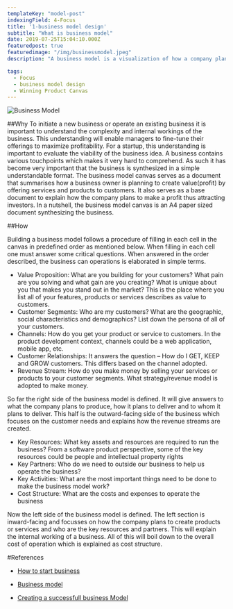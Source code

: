 ```yaml
---
templateKey: "model-post"
indexingField: 4-Focus
title: '1-business model design'
subtitle: "What is business model"
date: 2019-07-25T15:04:10.000Z
featuredpost: true
featuredimage: "/img/businessmodel.jpeg"
description: "A business model is a visualization of how a company plans to operate and make money. In other words, it answers the question of how a company CREATES VALUE for ITSELF while delivering products or services to its customers. The traditional business model consists of nine cells that capture all aspects of a business. Information in these nine cells can be used to describe any company from a startup to a large enterprise."

tags:
  - Focus
  - business model design
  - Winning Product Canvas
---
```


![Business Model](/img/bcanvas_1.jpg)

##Why
To initiate a new business or operate an existing business it is important to understand the complexity and internal workings of the business. This understanding will enable managers to fine-tune their offerings to maximize profitability. For a startup, this understanding is important to evaluate the viability of the business idea. A business contains various touchpoints which makes it very hard to comprehend. As such it has become very important that the business is synthesized in a simple understandable format. The business model canvas serves as a document that summarises how a business owner is planning to create value(profit) by offering services and products to customers. It also serves as a base document to explain how the company plans to make a profit thus attracting investors. In a nutshell, the business model canvas is an A4 paper sized document synthesizing the business.

##How

Building a business model follows a procedure of filling in each cell in the canvas in predefined order as mentioned below. When filling in each cell one must answer some critical questions. When answered in the order described, the business can operations is elaborated in simple terms.

- Value Proposition: What are you building for your customers? What pain are you solving and what gain are you creating? What is unique about you that makes you stand out in the market? This is the place where you list all of your features, products or services describes as value to customers.
- Customer Segments: Who are my customers? What are the geographic, social characteristics and demographics? List down the persona of all of your customers.
- Channels: How do you get your product or service to customers. In the product development context, channels could be a web application, mobile app, etc.
- Customer Relationships: It answers the question – How do I GET, KEEP and GROW customers. This differs based on the channel adopted.
- Revenue Stream: How do you make money by selling your services or products to your customer segments. What strategy/revenue model is adopted to make money.

So far the right side of the business model is defined. It will give answers to what the company plans to produce, how it plans to deliver and to whom it plans to deliver. This half is the outward-facing side of the business which focuses on the customer needs and explains how the revenue streams are created.

- Key Resources: What key assets and resources are required to run the business? From a software product perspective, some of the key resources could be people and intellectual property rights
- Key Partners: Who do we need to outside our business to help us operate the business?
- Key Activities: What are the most important things need to be done to make the business model work?
- Cost Structure: What are the costs and expenses to operate the business

Now the left side of the business model is defined. The left section is inward-facing and focusses on how the company plans to create products or services and who are the key resources and partners. This will explain the internal working of a business. All of this will boil down to the overall cost of operation which is explained as cost structure.

#References

- [How to start business](https://www.dummies.com/business/start-a-business/business-plans/defining-your-business-model/)

- [Business model](https://www.investopedia.com/terms/b/businessmodel.asp)

- [Creating a successfull business Model](https://www.youtube.com/watch?v=IP0cUBWTgpY)

